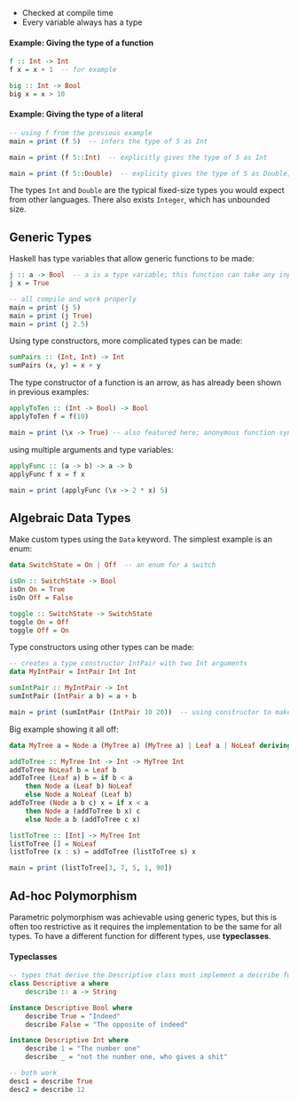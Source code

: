 - Checked at compile time
- Every variable always has a type
#### Example: Giving the type of a function
```haskell
f :: Int -> Int
f x = x + 1  -- for example

big :: Int -> Bool
big x = x > 10
```
#### Example: Giving the type of a literal
```haskell
-- using f from the previous example
main = print (f 5)  -- infers the type of 5 as Int

main = print (f 5::Int)  -- explicitly gives the type of 5 as Int

main = print (f 5::Double)  -- explicity gives the type of 5 as Double; will not compile!
```

The types `Int` and `Double` are the typical fixed-size types you would expect from other languages. There also exists `Integer`, which has unbounded size.

## Generic Types
Haskell has type variables that allow generic functions to be made:
```haskell
j :: a -> Bool  -- a is a type variable; this function can take any input
j x = True

-- all compile and work properly
main = print (j 5)
main = print (j True)
main = print (j 2.5)
```
Using type constructors, more complicated types can be made:
```haskell
sumPairs :: (Int, Int) -> Int
sumPairs (x, y) = x + y
```
The type constructor of a function is an arrow, as has already been shown in previous examples:
```haskell
applyToTen :: (Int -> Bool) -> Bool
applyToTen f = f(10)

main = print (\x -> True) -- also featured here; anonymous function syntax
```
using multiple arguments and type variables:
```haskell
applyFunc :: (a -> b) -> a -> b
applyFunc f x = f x

main = print (applyFunc (\x -> 2 * x) 5)
```

## Algebraic Data Types
Make custom types using the `Data` keyword. The simplest example is an enum:
```haskell
data SwitchState = On | Off  -- an enum for a switch

isOn :: SwitchState -> Bool
isOn On = True
isOn Off = False

toggle :: SwitchState -> SwitchState
toggle On = Off
toggle Off = On
```
Type constructors using other types can be made:
```haskell
-- creates a type constructor IntPair with two Int arguments
data MyIntPair = IntPair Int Int  

sumIntPair :: MyIntPair -> Int
sumIntPair (IntPair a b) = a + b

main = print (sumIntPair (IntPair 10 20))  -- using constructor to make a new MyIntPair
```
Big example showing it all off:
```haskell
data MyTree a = Node a (MyTree a) (MyTree a) | Leaf a | NoLeaf deriving(Show)

addToTree :: MyTree Int -> Int -> MyTree Int
addToTree NoLeaf b = Leaf b
addToTree (Leaf a) b = if b < a
	then Node a (Leaf b) NoLeaf
	else Node a NoLeaf (Leaf b)
addToTree (Node a b c) x = if x < a
	then Node a (addToTree b x) c
	else Node a b (addToTree c x)

listToTree :: [Int] -> MyTree Int
listToTree [] = NoLeaf
listToTree (x : s) = addToTree (listToTree s) x

main = print (listToTree[3, 7, 5, 1, 90])
```

## Ad-hoc Polymorphism
Parametric polymorphism was achievable using generic types, but this is often too restrictive as it requires the implementation to be the same for all types.
To have a different function for different types, use **typeclasses**.
#### Typeclasses
```haskell
-- types that derive the Descriptive class must implement a describe function
class Descriptive a where
	describe :: a -> String

instance Descriptive Bool where
	describe True = "Indeed"
	describe False = "The opposite of indeed"

instance Descriptive Int where
	describe 1 = "The number one"
	describe _ = "not the number one, who gives a shit"

-- both work
desc1 = describe True
desc2 = describe 12
```